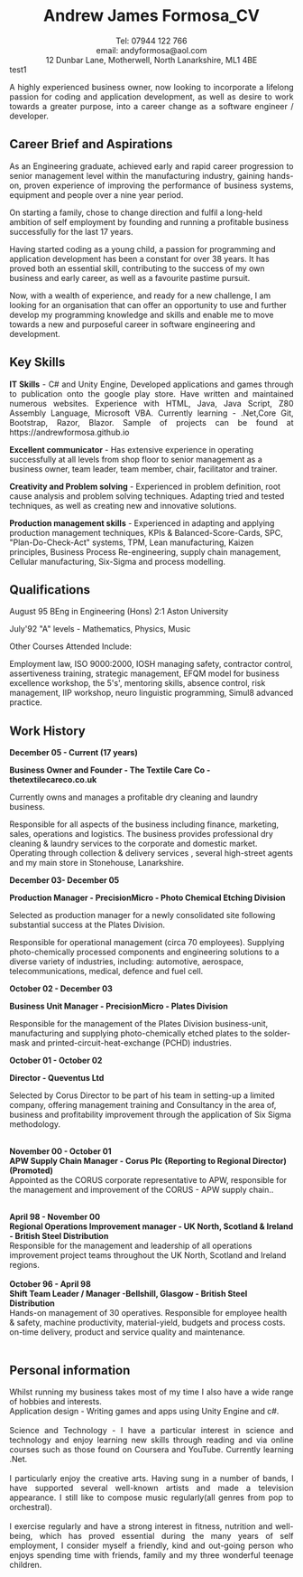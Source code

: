 <div align="center">
<h1>Andrew James Formosa_CV</h1>
<div>
Tel: 07944 122 766 
</div>
<div>
email: andyformosa@aol.com  
</div>
<div>
12 Dunbar Lane, Motherwell, North Lanarkshire, ML1 4BE
  </div>
</div>
<div>test1</div>


<p align="justify">A highly experienced business owner, now looking to incorporate a lifelong passion for coding and application development, as well as desire to work towards a greater purpose, into a career change as a software engineer / developer.</p>
<h2>Career Brief and Aspirations</h2>
<p align="justify">As an Engineering graduate, achieved early and rapid career progression to senior management  level within the manufacturing industry, gaining hands-on, proven experience of  improving the performance of business systems, equipment and people over a nine year period.  
  
On starting a family, chose to change direction and fulfil a long-held ambition of self employment by founding and running a profitable business successfully  for the last 17 years.  
  
Having started coding as a young child, a passion for programming and application development has been a constant for over 38 years. It has proved both an essential skill, contributing to the success of my own business and early career, as well as a favourite pastime pursuit.  
  
Now, with a wealth of experience, and ready for a new challenge, I am looking for an organisation that can offer an opportunity to use and  further develop my programming knowledge and skills and enable me to move towards a new and purposeful career in software engineering and development.  </p>
<h2>Key Skills</h2>
<p align="justify"><b>IT Skills</b> - C# and Unity Engine, Developed applications and games through to publication onto the google play store. Have written and maintained numerous websites. Experience with HTML, Java, Java Script, Z80 Assembly Language, Microsoft VBA. Currently learning - .Net,Core Git, Bootstrap, Razor, Blazor. Sample of projects can be found at https://andrewformosa.github.io  
  
<b>Excellent communicator</b> - Has extensive experience in operating successfully at all levels from shop floor to senior management as a business owner, team leader, team member, chair, facilitator and trainer.  
  
<b>Creativity and Problem solving</b> - Experienced in problem definition, root cause analysis and problem solving techniques. Adapting tried and tested techniques, as well as creating new and innovative solutions.  
  
<b>Production management skills</b> - Experienced in adapting and applying production management techniques, KPIs & Balanced-Score-Cards, SPC, "Plan-Do-Check-Act" systems, TPM, Lean manufacturing, Kaizen principles, Business Process Re-engineering, supply chain management, Cellular manufacturing, Six-Sigma and process modelling.  </p>

<h2>Qualifications</h2>
<p align="justify">August 95 BEng in Engineering (Hons) 2:1 Aston University  
  
July'92 "A" levels - Mathematics, Physics, Music  
  
Other Courses Attended Include:  
  
Employment law, ISO 9000:2000, IOSH managing safety, contractor control, assertiveness training, strategic management, EFQM model for business excellence workshop, the 5's', mentoring skills, absence control, risk management, IIP workshop, neuro linguistic programming, Simul8 advanced practice. </p>

<h2>Work History</h2>
<p align="justify"><b>December 05 - Current (17 years)  
  
Business Owner and Founder - The Textile Care Co - thetextilecareco.co.uk</b>  
  
Currently owns and manages a profitable dry cleaning and laundry business.  
  
Responsible for all aspects of the business including finance, marketing, sales, operations and logistics. The business provides professional dry cleaning & laundry services to the corporate and domestic market. Operating through collection & delivery services , several high-street agents and my main store in Stonehouse, Lanarkshire.  
  

<b>December 03- December 05  
  
Production Manager - PrecisionMicro - Photo Chemical Etching Division</b>  
  
Selected as production manager for a newly consolidated site following substantial success at the Plates Division.  
  
Responsible for operational management (circa 70 employees). Supplying photo-chemically processed components and engineering solutions to a diverse variety of industries, including: automotive, aerospace, telecommunications, medical, defence  and fuel cell.  
  

<b>October 02 - December 03  
  
Business Unit Manager - PrecisionMicro - Plates Division</b>  
  
Responsible for the management of the Plates Division business-unit, manufacturing and supplying photo-chemically etched plates to the solder- mask and printed-circuit-heat-exchange (PCHD) industries.  
  

<b>October 01 - October 02  
  
Director - Queventus Ltd</b>  
  
Selected by Corus Director to be part of his team in setting-up a limited company, offering management training and Consultancy in the area of, business and profitability improvement through the application of Six Sigma methodology.</br></br>

<b>November 00 - October 01</br>
APW Supply Chain Manager - Corus Plc {Reporting to Regional Director) (Promoted)</br></b>
Appointed as the CORUS corporate representative to APW, responsible for the management and improvement of the CORUS - APW supply chain..</br></br>

<b>April 98 - November 00</br>
Regional Operations Improvement manager - UK North, Scotland & Ireland - British Steel Distribution </br></b>
Responsible for the management and leadership of all operations improvement project teams throughout the UK North, Scotland and Ireland regions.</br></br>
<b>October 96 - April 98</br>
Shift Team Leader / Manager -Bellshill, Glasgow - British Steel Distribution</br></b>
Hands-on management of 30 operatives. Responsible for employee health & safety, machine productivity, material-yield, budgets and process costs. on-time delivery, product and service quality and maintenance.</br></br></p>

<h2>Personal information</h2>
<p align="justify">Whilst running my business takes most of my time I also have a wide range of hobbies and interests.</br>
Application design - Writing games and apps using Unity Engine and c#.</br></br>
Science and Technology - I have a particular interest in science and technology and enjoy learning new skills through reading and via online courses such as those found on Coursera and YouTube. Currently learning .Net.</br></br>
I particularly enjoy the creative arts. Having sung in a number of bands, I have supported several well-known artists and made a television appearance. I still like to compose music regularly(all genres from pop to orchestral).</br></br>
I exercise regularly and have a strong interest in fitness, nutrition and well-being, which has proved essential during the many years of self employment,
I consider myself a friendly, kind and out-going person who enjoys spending time with friends, family and my three wonderful teenage children.</p>
